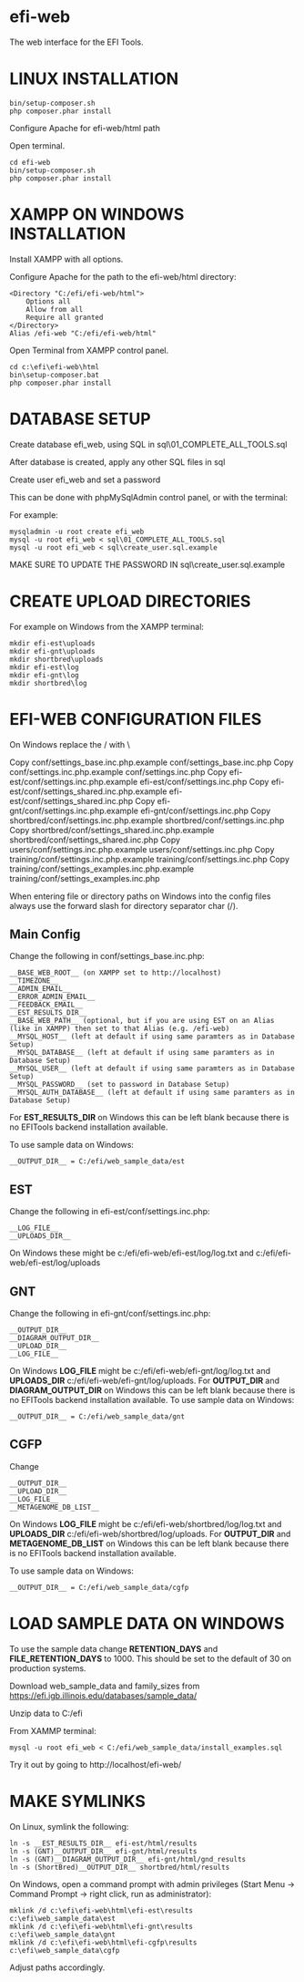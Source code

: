 # efi-web

The web interface for the EFI Tools.


# LINUX INSTALLATION

    bin/setup-composer.sh
    php composer.phar install

Configure Apache for efi-web/html path

Open terminal.

    cd efi-web
    bin/setup-composer.sh
    php composer.phar install


# XAMPP ON WINDOWS INSTALLATION

Install XAMPP with all options.

Configure Apache for the path to the efi-web/html directory:

    <Directory "C:/efi/efi-web/html">
        Options all
        Allow from all
        Require all granted
    </Directory>
    Alias /efi-web "C:/efi/efi-web/html"

Open Terminal from XAMPP control panel.

    cd c:\efi\efi-web\html
    bin\setup-composer.bat
    php composer.phar install


# DATABASE SETUP

Create database efi_web, using SQL in sql\01_COMPLETE_ALL_TOOLS.sql

After database is created, apply any other SQL files in sql

Create user efi_web and set a password

This can be done with phpMySqlAdmin control panel, or with the terminal:

For example:

    mysqladmin -u root create efi_web
    mysql -u root efi_web < sql\01_COMPLETE_ALL_TOOLS.sql
    mysql -u root efi_web < sql\create_user.sql.example

MAKE SURE TO UPDATE THE PASSWORD IN sql\create_user.sql.example


# CREATE UPLOAD DIRECTORIES

For example on Windows from the XAMPP terminal:

    mkdir efi-est\uploads
    mkdir efi-gnt\uploads
    mkdir shortbred\uploads
    mkdir efi-est\log
    mkdir efi-gnt\log
    mkdir shortbred\log


# EFI-WEB CONFIGURATION FILES

On Windows replace the / with \

Copy conf/settings_base.inc.php.example conf/settings_base.inc.php
Copy conf/settings.inc.php.example conf/settings.inc.php
Copy efi-est/conf/settings.inc.php.example efi-est/conf/settings.inc.php
Copy efi-est/conf/settings_shared.inc.php.example efi-est/conf/settings_shared.inc.php
Copy efi-gnt/conf/settings.inc.php.example efi-gnt/conf/settings.inc.php
Copy shortbred/conf/settings.inc.php.example shortbred/conf/settings.inc.php
Copy shortbred/conf/settings_shared.inc.php.example shortbred/conf/settings_shared.inc.php
Copy users/conf/settings.inc.php.example users/conf/settings.inc.php
Copy training/conf/settings.inc.php.example training/conf/settings.inc.php
Copy training/conf/settings_examples.inc.php.example training/conf/settings_examples.inc.php

When entering file or directory paths on Windows into the config files always use the forward slash for directory separator char (/).

## Main Config

Change the following in conf/settings_base.inc.php:

    __BASE_WEB_ROOT__ (on XAMPP set to http://localhost)
    __TIMEZONE__
    __ADMIN_EMAIL__
    __ERROR_ADMIN_EMAIL__
    __FEEDBACK_EMAIL__
    __EST_RESULTS_DIR__
    __BASE_WEB_PATH__ (optional, but if you are using EST on an Alias (like in XAMPP) then set to that Alias (e.g. /efi-web)
    __MYSQL_HOST__ (left at default if using same paramters as in Database Setup)
    __MYSQL_DATABASE__ (left at default if using same paramters as in Database Setup)
    __MYSQL_USER__ (left at default if using same paramters as in Database Setup)
    __MYSQL_PASSWORD__ (set to password in Database Setup)
    __MYSQL_AUTH_DATABASE__ (left at default if using same paramters as in Database Setup)

For __EST_RESULTS_DIR__ on Windows this can be left blank because there is no EFITools backend installation available.

To use sample data on Windows:

    __OUTPUT_DIR__ = C:/efi/web_sample_data/est

## EST

Change the following in efi-est/conf/settings.inc.php:

    __LOG_FILE__
    __UPLOADS_DIR__

On Windows these might be c:/efi/efi-web/efi-est/log/log.txt and c:/efi/efi-web/efi-est/log/uploads

## GNT

Change the following in efi-gnt/conf/settings.inc.php:

    __OUTPUT_DIR__
    __DIAGRAM_OUTPUT_DIR__
    __UPLOAD_DIR__
    __LOG_FILE__

On Windows __LOG_FILE__ might be c:/efi/efi-web/efi-gnt/log/log.txt and __UPLOADS_DIR__ c:/efi/efi-web/efi-gnt/log/uploads.
For __OUTPUT_DIR__ and __DIAGRAM_OUTPUT_DIR__ on Windows this can be left blank because there is no EFITools backend installation available.
To use sample data on Windows:

    __OUTPUT_DIR__ = C:/efi/web_sample_data/gnt

## CGFP

Change

    __OUTPUT_DIR__
    __UPLOAD_DIR__
    __LOG_FILE__
    __METAGENOME_DB_LIST__

On Windows __LOG_FILE__ might be c:/efi/efi-web/shortbred/log/log.txt and __UPLOADS_DIR__ c:/efi/efi-web/shortbred/log/uploads.
For __OUTPUT_DIR__ and __METAGENOME_DB_LIST__ on Windows this can be left blank because there is no EFITools backend installation available.

To use sample data on Windows:

    __OUTPUT_DIR__ = C:/efi/web_sample_data/cgfp


# LOAD SAMPLE DATA ON WINDOWS

To use the sample data change __RETENTION_DAYS__ and __FILE_RETENTION_DAYS__ to 1000.  This should be set to the default of 30 on production systems.

Download web_sample_data and family_sizes from https://efi.igb.illinois.edu/databases/sample_data/

Unzip data to C:/efi

From XAMMP terminal:

    mysql -u root efi_web < C:/efi/web_sample_data/install_examples.sql

Try it out by going to http://localhost/efi-web/


# MAKE SYMLINKS

On Linux, symlink the following:

    ln -s __EST_RESULTS_DIR__ efi-est/html/results
    ln -s (GNT)__OUTPUT_DIR__ efi-gnt/html/results
    ln -s (GNT)__DIAGRAM_OUTPUT_DIR__ efi-gnt/html/gnd_results
    ln -s (ShortBred)__OUTPUT_DIR__ shortbred/html/results

On Windows, open a command prompt with admin privileges (Start Menu -> Command Prompt -> right click, run as administrator):

    mklink /d c:\efi\efi-web\html\efi-est\results c:\efi\web_sample_data\est
    mklink /d c:\efi\efi-web\html\efi-gnt\results c:\efi\web_sample_data\gnt
    mklink /d c:\efi\efi-web\html\efi-cgfp\results c:\efi\web_sample_data\cgfp

Adjust paths accordingly.

